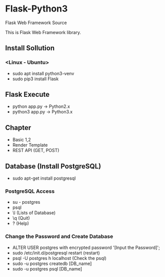 # Flask-Python3
Flask Web Framework Source

This is Flask Web Framework library.


## Install Sollution
### <Linux - Ubuntu>
  - sudo apt install python3-venv
  - sudo pip3 install Flask


## Flask Execute
  - python app.py     -> Python2.x
  - python3 app.py    -> Python3.x


## Chapter
- Basic 1,2
- Render Template
- REST API (GET, POST)


## Database (Install PostgreSQL)
  - sudo apt-get install postgresql

### PostgreSQL Access
  - su - postgres
  - psql
  - \l (Lists of Database)
  - \q (Quit)
  - \? (Help)

### Change the Password and Create Database
  - ALTER USER postgres with encrypted password '[Input the Password]';
  - sudo /etc/init.d/postgresql restart (restart)
  - psql -U postgres h localhost (Check the psql)
  - sudo -u postgres createdb [DB_name]
  - sudo -u postgres psql [DB_name]
